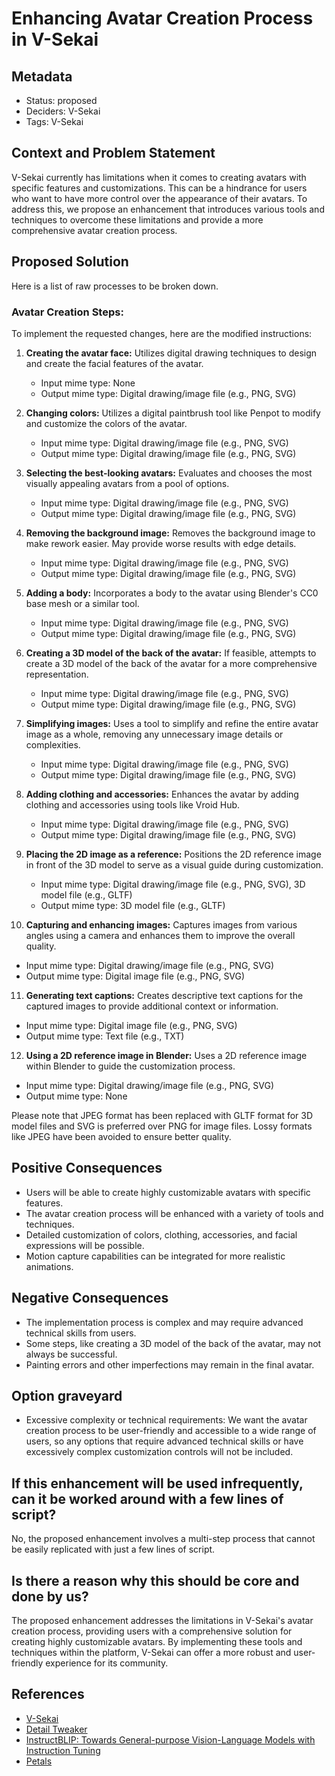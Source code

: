 # Enhancing Avatar Creation Process in V-Sekai

## Metadata

- Status: proposed
- Deciders: V-Sekai
- Tags: V-Sekai

## Context and Problem Statement

V-Sekai currently has limitations when it comes to creating avatars with specific features and customizations. This can be a hindrance for users who want to have more control over the appearance of their avatars. To address this, we propose an enhancement that introduces various tools and techniques to overcome these limitations and provide a more comprehensive avatar creation process.

## Proposed Solution

Here is a list of raw processes to be broken down.

### Avatar Creation Steps:

To implement the requested changes, here are the modified instructions:

1. **Creating the avatar face:** Utilizes digital drawing techniques to design and create the facial features of the avatar.
   - Input mime type: None
   - Output mime type: Digital drawing/image file (e.g., PNG, SVG)

2. **Changing colors:** Utilizes a digital paintbrush tool like Penpot to modify and customize the colors of the avatar.
   - Input mime type: Digital drawing/image file (e.g., PNG, SVG)
   - Output mime type: Digital drawing/image file (e.g., PNG, SVG)

3. **Selecting the best-looking avatars:** Evaluates and chooses the most visually appealing avatars from a pool of options.
   - Input mime type: Digital drawing/image file (e.g., PNG, SVG)
   - Output mime type: Digital drawing/image file (e.g., PNG, SVG)

4. **Removing the background image:** Removes the background image to make rework easier. May provide worse results with edge details.
   - Input mime type: Digital drawing/image file (e.g., PNG, SVG)
   - Output mime type: Digital drawing/image file (e.g., PNG, SVG)

5. **Adding a body:** Incorporates a body to the avatar using Blender's CC0 base mesh or a similar tool.
   - Input mime type: Digital drawing/image file (e.g., PNG, SVG)
   - Output mime type: Digital drawing/image file (e.g., PNG, SVG)

6. **Creating a 3D model of the back of the avatar:** If feasible, attempts to create a 3D model of the back of the avatar for a more comprehensive representation.
   - Input mime type: Digital drawing/image file (e.g., PNG, SVG)
   - Output mime type: Digital drawing/image file (e.g., PNG, SVG)

7. **Simplifying images:** Uses a tool to simplify and refine the entire avatar image as a whole, removing any unnecessary image details or complexities.
   - Input mime type: Digital drawing/image file (e.g., PNG, SVG)
   - Output mime type: Digital drawing/image file (e.g., PNG, SVG)

8. **Adding clothing and accessories:** Enhances the avatar by adding clothing and accessories using tools like Vroid Hub.
   - Input mime type: Digital drawing/image file (e.g., PNG, SVG)
   - Output mime type: Digital drawing/image file (e.g., PNG, SVG)

9. **Placing the 2D image as a reference:** Positions the 2D reference image in front of the 3D model to serve as a visual guide during customization.
   - Input mime type: Digital drawing/image file (e.g., PNG, SVG), 3D model file (e.g., GLTF)
   - Output mime type: 3D model file (e.g., GLTF)

10. **Capturing and enhancing images:** Captures images from various angles using a camera and enhances them to improve the overall quality.
   - Input mime type: Digital drawing/image file (e.g., PNG, SVG)
   - Output mime type: Digital image file (e.g., PNG, SVG)

11. **Generating text captions:** Creates descriptive text captions for the captured images to provide additional context or information.
   - Input mime type: Digital image file (e.g., PNG, SVG)
   - Output mime type: Text file (e.g., TXT)

12. **Using a 2D reference image in Blender:** Uses a 2D reference image within Blender to guide the customization process.
   - Input mime type: Digital drawing/image file (e.g., PNG, SVG)
   - Output mime type: None

Please note that JPEG format has been replaced with GLTF format for 3D model files and SVG is preferred over PNG for image files. Lossy formats like JPEG have been avoided to ensure better quality.

## Positive Consequences

- Users will be able to create highly customizable avatars with specific features.
- The avatar creation process will be enhanced with a variety of tools and techniques.
- Detailed customization of colors, clothing, accessories, and facial expressions will be possible.
- Motion capture capabilities can be integrated for more realistic animations.

## Negative Consequences

- The implementation process is complex and may require advanced technical skills from users.
- Some steps, like creating a 3D model of the back of the avatar, may not always be successful.
- Painting errors and other imperfections may remain in the final avatar.

## Option graveyard

- Excessive complexity or technical requirements: We want the avatar creation process to be user-friendly and accessible to a wide range of users, so any options that require advanced technical skills or have excessively complex customization controls will not be included.

## If this enhancement will be used infrequently, can it be worked around with a few lines of script?

No, the proposed enhancement involves a multi-step process that cannot be easily replicated with just a few lines of script.

## Is there a reason why this should be core and done by us?

The proposed enhancement addresses the limitations in V-Sekai's avatar creation process, providing users with a comprehensive solution for creating highly customizable avatars. By implementing these tools and techniques within the platform, V-Sekai can offer a more robust and user-friendly experience for its community.

## References

- [V-Sekai](https://v-sekai.org/)
- [Detail Tweaker](https://civitai.com/models/58390/detail-tweaker-lora-lora)
- [InstructBLIP: Towards General-purpose Vision-Language Models with Instruction Tuning](https://github.com/gfodor/instructblip-replicate)
- [Petals](https://github.com/bigscience-workshop/petals)